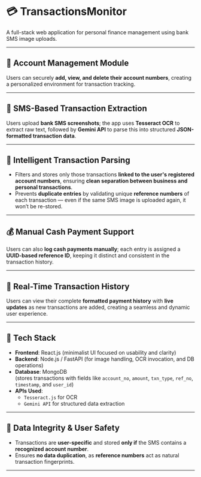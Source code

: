 # 💳 TransactionsMonitor

A full-stack web application for personal finance management using bank SMS image uploads.

---

## 🏦 Account Management Module
Users can securely **add, view, and delete their account numbers**, creating a personalized environment for transaction tracking.

---

## 📩 SMS-Based Transaction Extraction
Users upload **bank SMS screenshots**; the app uses **Tesseract OCR** to extract raw text, followed by **Gemini API** to parse this into structured **JSON-formatted transaction data**.

---

## 🧠 Intelligent Transaction Parsing

- Filters and stores only those transactions **linked to the user's registered account numbers**, ensuring **clean separation between business and personal transactions**.
- Prevents **duplicate entries** by validating unique **reference numbers** of each transaction — even if the same SMS image is uploaded again, it won’t be re-stored.

---

## 💰 Manual Cash Payment Support
Users can also **log cash payments manually**; each entry is assigned a **UUID-based reference ID**, keeping it distinct and consistent in the transaction history.

---

## 🔄 Real-Time Transaction History
Users can view their complete **formatted payment history** with **live updates** as new transactions are added, creating a seamless and dynamic user experience.

---

## 🧩 Tech Stack

- **Frontend**: React.js (minimalist UI focused on usability and clarity)
- **Backend**: Node.js / FastAPI (for image handling, OCR invocation, and DB operations)
- **Database**: MongoDB  
  (stores transactions with fields like `account_no`, `amount`, `txn_type`, `ref_no`, `timestamp`, and `user_id`)
- **APIs Used**:
  - `Tesseract.js` for OCR
  - `Gemini API` for structured data extraction

---

## 🔐 Data Integrity & User Safety

- Transactions are **user-specific** and stored **only if** the SMS contains a **recognized account number**.
- Ensures **no data duplication**, as **reference numbers** act as natural transaction fingerprints.

---
